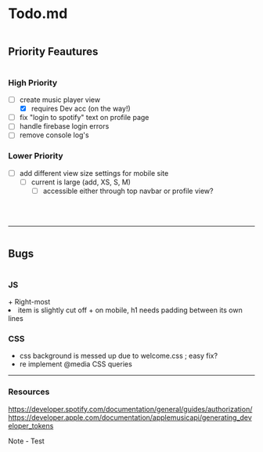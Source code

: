 Todo.md
======

<summary><h2 style="display: inline-block;">Priority Feautures</h2></summary>

### High Priority
- [ ] create music player view
    - [X]  requires Dev acc (on the way!)
- [ ] fix "login to spotify" text on profile page
- [ ] handle firebase login errors
- [ ] remove console log's

### Lower Priority
- [ ] add different view size settings for mobile site
    - [ ] current is large (add, XS, S, M)
        - [ ] accessible either through top navbar or profile view?

<br><br>

-----
<summary><h2 style="display: inline-block;">Bugs</h2></summary>
<summary><h3 style="display: inline-block;">JS</h3></summary>
+ Right-most <li> item is slightly cut off
+ on mobile, h1 needs padding between its own lines

### CSS
+ css background is messed up due to welcome.css ; easy fix?
+ re implement @media CSS queries

-----
### Resources

https://developer.spotify.com/documentation/general/guides/authorization/
https://developer.apple.com/documentation/applemusicapi/generating_developer_tokens

Note - Test